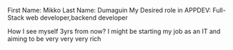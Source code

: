 First Name: Mikko 
Last Name: Dumaguin
My Desired role in APPDEV: Full-Stack web developer,backend developer

How I see myself 3yrs from now? I might be starting my job as an IT and aiming to be very very very rich
